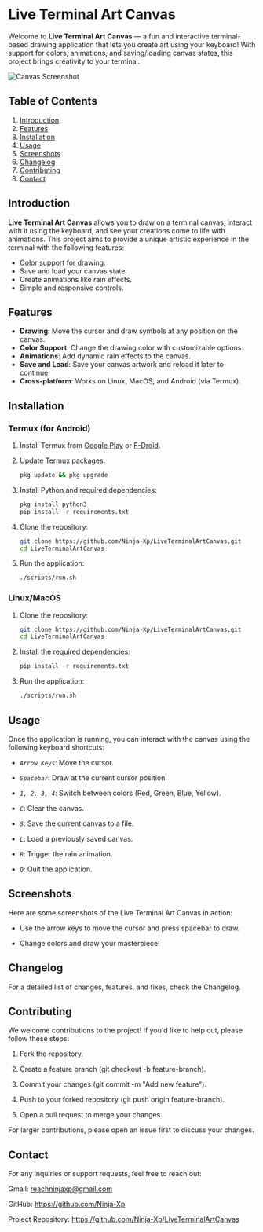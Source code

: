 # Live Terminal Art Canvas

Welcome to **Live Terminal Art Canvas** — a fun and interactive terminal-based drawing application that lets you create art using your keyboard! With support for colors, animations, and saving/loading canvas states, this project brings creativity to your terminal.

![Canvas Screenshot](assets/screenshot.png)

## Table of Contents
1. [Introduction](#introduction)
2. [Features](#features)
3. [Installation](#installation)
4. [Usage](#usage)
5. [Screenshots](#screenshots)
6. [Changelog](#changelog)
7. [Contributing](#contributing)
8. [Contact](#contact)

## Introduction

**Live Terminal Art Canvas** allows you to draw on a terminal canvas, interact with it using the keyboard, and see your creations come to life with animations. This project aims to provide a unique artistic experience in the terminal with the following features:
- Color support for drawing.
- Save and load your canvas state.
- Create animations like rain effects.
- Simple and responsive controls.

## Features

- **Drawing**: Move the cursor and draw symbols at any position on the canvas.
- **Color Support**: Change the drawing color with customizable options.
- **Animations**: Add dynamic rain effects to the canvas.
- **Save and Load**: Save your canvas artwork and reload it later to continue.
- **Cross-platform**: Works on Linux, MacOS, and Android (via Termux).

## Installation

### Termux (for Android)

1. Install Termux from [Google Play](https://play.google.com/store/apps/details?id=com.termux) or [F-Droid](https://f-droid.org/packages/com.termux/).

2. Update Termux packages:
   ```bash
   pkg update && pkg upgrade
   ```

3. Install Python and required dependencies:

   ```bash
   pkg install python3
   pip install -r requirements.txt
   ```


4. Clone the repository:

   ```bash
   git clone https://github.com/Ninja-Xp/LiveTerminalArtCanvas.git
   cd LiveTerminalArtCanvas
   ```


5. Run the application:

   ```bash
   ./scripts/run.sh
   ```

### Linux/MacOS

1. Clone the repository:

   ```bash
   git clone https://github.com/Ninja-Xp/LiveTerminalArtCanvas.git
   cd LiveTerminalArtCanvas
   ```


2. Install the required dependencies:

   ```bash
   pip install -r requirements.txt
   ```


3. Run the application:

   ```bash
   ./scripts/run.sh
   ```

## Usage

Once the application is running, you can interact with the canvas using the following keyboard shortcuts:

- *`Arrow Keys`*: Move the cursor.

- *`Spacebar`*: Draw at the current cursor position.

- *`1, 2, 3, 4`*: Switch between colors (Red, Green, Blue, Yellow).

- *`C`*: Clear the canvas.

- *`S`*: Save the current canvas to a file.

- *`L`*: Load a previously saved canvas.

- *`R`*: Trigger the rain animation.

- *`Q`*: Quit the application.


## Screenshots

Here are some screenshots of the Live Terminal Art Canvas in action:



- Use the arrow keys to move the cursor and press spacebar to draw.



- Change colors and draw your masterpiece!

## Changelog

For a detailed list of changes, features, and fixes, check the Changelog.

## Contributing

We welcome contributions to the project! If you'd like to help out, please follow these steps:

1. Fork the repository.


2. Create a feature branch (git checkout -b feature-branch).


3. Commit your changes (git commit -m "Add new feature").


4. Push to your forked repository (git push origin feature-branch).


5. Open a pull request to merge your changes.



For larger contributions, please open an issue first to discuss your changes.

## Contact

For any inquiries or support requests, feel free to reach out:

Gmail: reachninjaxp@gmail.com

GitHub: https://github.com/Ninja-Xp

Project Repository: https://github.com/Ninja-Xp/LiveTerminalArtCanvas
